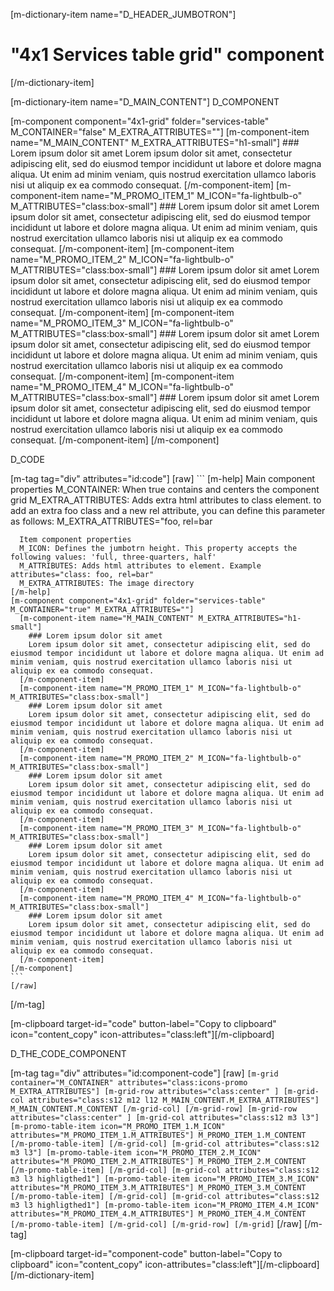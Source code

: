 [m-dictionary-item name="D_HEADER_JUMBOTRON"]
  # "4x1 Services table grid" component
[/m-dictionary-item]

[m-dictionary-item name="D_MAIN_CONTENT"]
  D_COMPONENT

  [m-component component="4x1-grid" folder="services-table" M_CONTAINER="false" M_EXTRA_ATTRIBUTES=""]
    [m-component-item name="M_MAIN_CONTENT" M_EXTRA_ATTRIBUTES="h1-small"]
      ### Lorem ipsum dolor sit amet
      Lorem ipsum dolor sit amet, consectetur adipiscing elit, sed do eiusmod tempor incididunt ut labore et dolore magna aliqua. Ut enim ad minim veniam, quis nostrud exercitation ullamco laboris nisi ut aliquip ex ea commodo consequat.
    [/m-component-item]
    [m-component-item name="M_PROMO_ITEM_1" M_ICON="fa-lightbulb-o" M_ATTRIBUTES="class:box-small"]
      ### Lorem ipsum dolor sit amet
      Lorem ipsum dolor sit amet, consectetur adipiscing elit, sed do eiusmod tempor incididunt ut labore et dolore magna aliqua. Ut enim ad minim veniam, quis nostrud exercitation ullamco laboris nisi ut aliquip ex ea commodo consequat.
    [/m-component-item]
    [m-component-item name="M_PROMO_ITEM_2" M_ICON="fa-lightbulb-o" M_ATTRIBUTES="class:box-small"]
      ### Lorem ipsum dolor sit amet
      Lorem ipsum dolor sit amet, consectetur adipiscing elit, sed do eiusmod tempor incididunt ut labore et dolore magna aliqua. Ut enim ad minim veniam, quis nostrud exercitation ullamco laboris nisi ut aliquip ex ea commodo consequat.
    [/m-component-item]
    [m-component-item name="M_PROMO_ITEM_3" M_ICON="fa-lightbulb-o" M_ATTRIBUTES="class:box-small"]
      ### Lorem ipsum dolor sit amet
      Lorem ipsum dolor sit amet, consectetur adipiscing elit, sed do eiusmod tempor incididunt ut labore et dolore magna aliqua. Ut enim ad minim veniam, quis nostrud exercitation ullamco laboris nisi ut aliquip ex ea commodo consequat.
    [/m-component-item]
    [m-component-item name="M_PROMO_ITEM_4" M_ICON="fa-lightbulb-o" M_ATTRIBUTES="class:box-small"]
      ### Lorem ipsum dolor sit amet
      Lorem ipsum dolor sit amet, consectetur adipiscing elit, sed do eiusmod tempor incididunt ut labore et dolore magna aliqua. Ut enim ad minim veniam, quis nostrud exercitation ullamco laboris nisi ut aliquip ex ea commodo consequat.
    [/m-component-item]
  [/m-component]  

  D_CODE

  [m-tag tag="div" attributes="id:code"]
    [raw]
    ```
    [m-help]
      Main component properties
      M_CONTAINER: When true contains and centers the component grid
      M_EXTRA_ATTRIBUTES: Adds extra html attributes to class element. to add an extra foo class and a new rel attribute, you can define this parameter as follows: M_EXTRA_ATTRIBUTES="foo, rel=bar

      Item component properties
      M_ICON: Defines the jumbotrn height. This property accepts the following values: 'full, three-quarters, half'
      M_ATTRIBUTES: Adds html attributes to element. Example attributes="class: foo, rel=bar"
      M_EXTRA_ATTRIBUTES: The image directory
    [/m-help]
    [m-component component="4x1-grid" folder="services-table" M_CONTAINER="true" M_EXTRA_ATTRIBUTES=""]
      [m-component-item name="M_MAIN_CONTENT" M_EXTRA_ATTRIBUTES="h1-small"]
        ### Lorem ipsum dolor sit amet
        Lorem ipsum dolor sit amet, consectetur adipiscing elit, sed do eiusmod tempor incididunt ut labore et dolore magna aliqua. Ut enim ad minim veniam, quis nostrud exercitation ullamco laboris nisi ut aliquip ex ea commodo consequat.
      [/m-component-item]
      [m-component-item name="M_PROMO_ITEM_1" M_ICON="fa-lightbulb-o" M_ATTRIBUTES="class:box-small"]
        ### Lorem ipsum dolor sit amet
        Lorem ipsum dolor sit amet, consectetur adipiscing elit, sed do eiusmod tempor incididunt ut labore et dolore magna aliqua. Ut enim ad minim veniam, quis nostrud exercitation ullamco laboris nisi ut aliquip ex ea commodo consequat.
      [/m-component-item]
      [m-component-item name="M_PROMO_ITEM_2" M_ICON="fa-lightbulb-o" M_ATTRIBUTES="class:box-small"]
        ### Lorem ipsum dolor sit amet
        Lorem ipsum dolor sit amet, consectetur adipiscing elit, sed do eiusmod tempor incididunt ut labore et dolore magna aliqua. Ut enim ad minim veniam, quis nostrud exercitation ullamco laboris nisi ut aliquip ex ea commodo consequat.
      [/m-component-item]
      [m-component-item name="M_PROMO_ITEM_3" M_ICON="fa-lightbulb-o" M_ATTRIBUTES="class:box-small"]
        ### Lorem ipsum dolor sit amet
        Lorem ipsum dolor sit amet, consectetur adipiscing elit, sed do eiusmod tempor incididunt ut labore et dolore magna aliqua. Ut enim ad minim veniam, quis nostrud exercitation ullamco laboris nisi ut aliquip ex ea commodo consequat.
      [/m-component-item]
      [m-component-item name="M_PROMO_ITEM_4" M_ICON="fa-lightbulb-o" M_ATTRIBUTES="class:box-small"]
        ### Lorem ipsum dolor sit amet
        Lorem ipsum dolor sit amet, consectetur adipiscing elit, sed do eiusmod tempor incididunt ut labore et dolore magna aliqua. Ut enim ad minim veniam, quis nostrud exercitation ullamco laboris nisi ut aliquip ex ea commodo consequat.
      [/m-component-item]
    [/m-component]    
    ```
    [/raw]
  [/m-tag]  

  [m-clipboard target-id="code" button-label="Copy to clipboard" icon="content_copy" icon-attributes="class:left"][/m-clipboard]

  D_THE_CODE_COMPONENT

  [m-tag tag="div" attributes="id:component-code"]
    [raw]
    ```
    [m-grid container="M_CONTAINER" attributes="class:icons-promo M_EXTRA_ATTRIBUTES"]
      [m-grid-row attributes="class:center" ]
        [m-grid-col attributes="class:s12 m12 l12 M_MAIN_CONTENT.M_EXTRA_ATTRIBUTES"]
          M_MAIN_CONTENT.M_CONTENT
        [/m-grid-col]
      [/m-grid-row]
      [m-grid-row attributes="class:center" ]
        [m-grid-col attributes="class:s12 m3 l3"]
          [m-promo-table-item icon="M_PROMO_ITEM_1.M_ICON" attributes="M_PROMO_ITEM_1.M_ATTRIBUTES"]
            M_PROMO_ITEM_1.M_CONTENT
          [/m-promo-table-item]
        [/m-grid-col]
        [m-grid-col attributes="class:s12 m3 l3"]
          [m-promo-table-item icon="M_PROMO_ITEM_2.M_ICON" attributes="M_PROMO_ITEM_2.M_ATTRIBUTES"]
            M_PROMO_ITEM_2.M_CONTENT
          [/m-promo-table-item]
        [/m-grid-col]
        [m-grid-col attributes="class:s12 m3 l3 highligthed1"]
          [m-promo-table-item icon="M_PROMO_ITEM_3.M_ICON" attributes="M_PROMO_ITEM_3.M_ATTRIBUTES"]
            M_PROMO_ITEM_3.M_CONTENT
          [/m-promo-table-item]
        [/m-grid-col]
        [m-grid-col attributes="class:s12 m3 l3 highligthed1"]
          [m-promo-table-item icon="M_PROMO_ITEM_4.M_ICON" attributes="M_PROMO_ITEM_4.M_ATTRIBUTES"]
            M_PROMO_ITEM_4.M_CONTENT
          [/m-promo-table-item]
        [/m-grid-col]
      [/m-grid-row]
    [/m-grid]
    ```
    [/raw]
  [/m-tag]  

  [m-clipboard target-id="component-code" button-label="Copy to clipboard" icon="content_copy" icon-attributes="class:left"][/m-clipboard]
[/m-dictionary-item]
